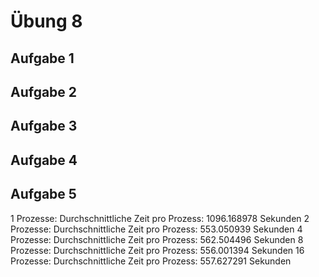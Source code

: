 # Übung 8 

## Aufgabe 1

## Aufgabe 2

## Aufgabe 3

## Aufgabe 4

## Aufgabe 5

1 Prozesse: Durchschnittliche Zeit pro Prozess: 1096.168978 Sekunden
2 Prozesse: Durchschnittliche Zeit pro Prozess: 553.050939 Sekunden
4 Prozesse: Durchschnittliche Zeit pro Prozess: 562.504496 Sekunden
8 Prozesse: Durchschnittliche Zeit pro Prozess: 556.001394 Sekunden
16 Prozesse: Durchschnittliche Zeit pro Prozess: 557.627291 Sekunden
